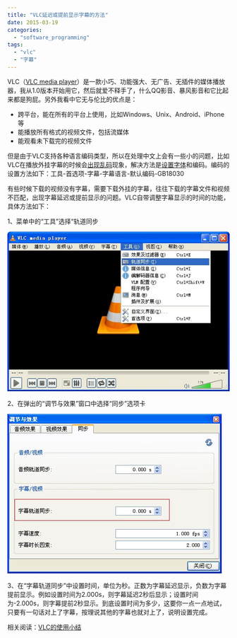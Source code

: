 ```yaml
---
title: "VLC延迟或提前显示字幕的方法"
date: 2015-03-19
categories: 
  - "software_programming"
tags: 
  - "vlc"
  - "字幕"
---
```


VLC（[VLC media player](http://www.jfsay.com/archives/884.html)）是一款小巧、功能强大、无广告、无插件的媒体播放器，我从1.0版本开始用它，然后就爱不释手了，什么QQ影音、暴风影音和它比起来都是狗屁。另外我看中它无与伦比的优点是：

- 跨平台，能在所有的平台上使用，比如Windows、Unix、Android、iPhone等
- 能播放所有格式的视频文件，包括流媒体
- 能观看未下载完的视频文件

但是由于VLC支持各种语言编码类型，所以在处理中文上会有一些小的问题，比如VLC在播放外挂字幕的时候会[出现乱码](http://www.jfsay.com/archives/247.html)现象，解决方法是[设置字体](http://www.jfsay.com/archives/884.html)和编码。编码的设置方法如下：工具-首选项-字幕-字幕语言-默认编码-GB18030

有些时候下载的视频没有字幕，需要下载外挂的字幕，往往下载的字幕文件和视频不匹配，出现字幕延迟或提前显示的问题。VLC自带调整字幕显示的时间的功能，具体方法如下：

1、菜单中的“工具”选择“轨道同步

![1](images/16675209479_7a290b4d7f_z.jpg)

2、在弹出的“调节与效果”窗口中选择“同步”选项卡

![2](images/16860307891_95c0405a4c_o.jpg)

3、在“字幕轨道同步”中设置时间，单位为秒。正数为字幕延迟显示，负数为字幕提前显示。例如设置时间为2.000s，则字幕延迟2秒后显示；设置时间为-2.000s，则字幕提前2秒显示。到底设置时间为多少，这要你一点一点地试，只要有一句话对上了字幕，按理说其他的字幕也就对上了，说明设置完成。

相关阅读：[VLC的使用小结](http://www.jfsay.com/archives/247.html)
